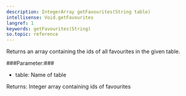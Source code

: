 ```yaml
---
description: IntegerArray getFavourites(String table)
intellisense: Void.getFavourites
langref: 1
keywords: getFavourites(String)
so.topic: reference
---
```



Returns an array containing the ids of all favourites in the given table.




###Parameter:###


- table: Name of table


Returns: Integer array containing ids of favourites


